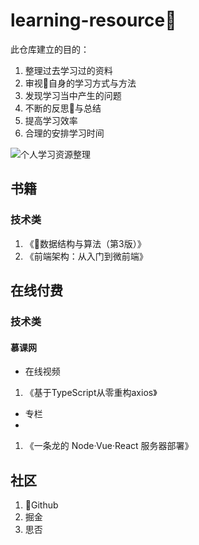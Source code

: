 # learning-resource

此仓库建立的目的：

1. 整理过去学习过的资料
2. 审视自身的学习方式与方法
3. 发现学习当中产生的问题
4. 不断的反思与总结
5. 提高学习效率
6. 合理的安排学习时间

![个人学习资源整理](http://assets.processon.com/chart_image/5d2c77c8e4b02015bd7d93f6.png)

## 书籍

### 技术类

1. 《数据结构与算法（第3版）》
2. 《前端架构：从入门到微前端》

## 在线付费

### 技术类

#### 慕课网

- 在线视频

1. 《基于TypeScript从零重构axios》

- 专栏
- 
1. 《一条龙的 Node·Vue·React 服务器部署》

## 社区

1. Github
2. 掘金
3. 思否